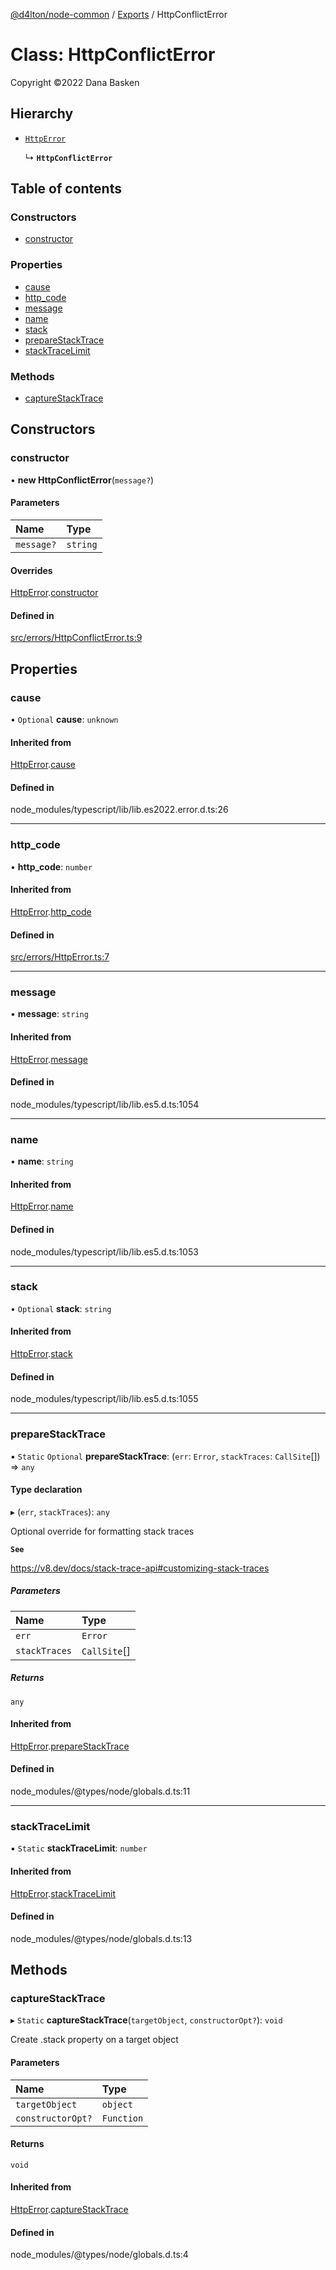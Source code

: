 [@d4lton/node-common](../README.md) / [Exports](../modules.md) / HttpConflictError

# Class: HttpConflictError

Copyright ©2022 Dana Basken

## Hierarchy

- [`HttpError`](HttpError.md)

  ↳ **`HttpConflictError`**

## Table of contents

### Constructors

- [constructor](HttpConflictError.md#constructor)

### Properties

- [cause](HttpConflictError.md#cause)
- [http\_code](HttpConflictError.md#http_code)
- [message](HttpConflictError.md#message)
- [name](HttpConflictError.md#name)
- [stack](HttpConflictError.md#stack)
- [prepareStackTrace](HttpConflictError.md#preparestacktrace)
- [stackTraceLimit](HttpConflictError.md#stacktracelimit)

### Methods

- [captureStackTrace](HttpConflictError.md#capturestacktrace)

## Constructors

### constructor

• **new HttpConflictError**(`message?`)

#### Parameters

| Name | Type |
| :------ | :------ |
| `message?` | `string` |

#### Overrides

[HttpError](HttpError.md).[constructor](HttpError.md#constructor)

#### Defined in

[src/errors/HttpConflictError.ts:9](https://github.com/d4lton/node-common/blob/22c7b35/src/errors/HttpConflictError.ts#L9)

## Properties

### cause

• `Optional` **cause**: `unknown`

#### Inherited from

[HttpError](HttpError.md).[cause](HttpError.md#cause)

#### Defined in

node_modules/typescript/lib/lib.es2022.error.d.ts:26

___

### http\_code

• **http\_code**: `number`

#### Inherited from

[HttpError](HttpError.md).[http_code](HttpError.md#http_code)

#### Defined in

[src/errors/HttpError.ts:7](https://github.com/d4lton/node-common/blob/22c7b35/src/errors/HttpError.ts#L7)

___

### message

• **message**: `string`

#### Inherited from

[HttpError](HttpError.md).[message](HttpError.md#message)

#### Defined in

node_modules/typescript/lib/lib.es5.d.ts:1054

___

### name

• **name**: `string`

#### Inherited from

[HttpError](HttpError.md).[name](HttpError.md#name)

#### Defined in

node_modules/typescript/lib/lib.es5.d.ts:1053

___

### stack

• `Optional` **stack**: `string`

#### Inherited from

[HttpError](HttpError.md).[stack](HttpError.md#stack)

#### Defined in

node_modules/typescript/lib/lib.es5.d.ts:1055

___

### prepareStackTrace

▪ `Static` `Optional` **prepareStackTrace**: (`err`: `Error`, `stackTraces`: `CallSite`[]) => `any`

#### Type declaration

▸ (`err`, `stackTraces`): `any`

Optional override for formatting stack traces

**`See`**

https://v8.dev/docs/stack-trace-api#customizing-stack-traces

##### Parameters

| Name | Type |
| :------ | :------ |
| `err` | `Error` |
| `stackTraces` | `CallSite`[] |

##### Returns

`any`

#### Inherited from

[HttpError](HttpError.md).[prepareStackTrace](HttpError.md#preparestacktrace)

#### Defined in

node_modules/@types/node/globals.d.ts:11

___

### stackTraceLimit

▪ `Static` **stackTraceLimit**: `number`

#### Inherited from

[HttpError](HttpError.md).[stackTraceLimit](HttpError.md#stacktracelimit)

#### Defined in

node_modules/@types/node/globals.d.ts:13

## Methods

### captureStackTrace

▸ `Static` **captureStackTrace**(`targetObject`, `constructorOpt?`): `void`

Create .stack property on a target object

#### Parameters

| Name | Type |
| :------ | :------ |
| `targetObject` | `object` |
| `constructorOpt?` | `Function` |

#### Returns

`void`

#### Inherited from

[HttpError](HttpError.md).[captureStackTrace](HttpError.md#capturestacktrace)

#### Defined in

node_modules/@types/node/globals.d.ts:4
